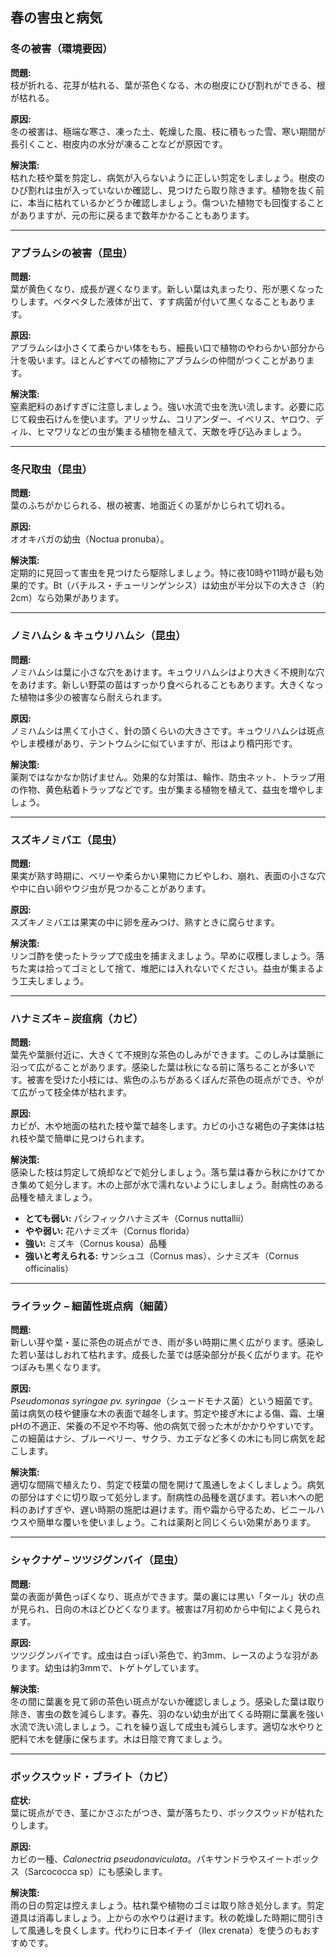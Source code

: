 ## 春の害虫と病気

### 冬の被害（環境要因）

**問題:**  
枝が折れる、花芽が枯れる、葉が茶色くなる、木の樹皮にひび割れができる、根が枯れる。

**原因:**  
冬の被害は、極端な寒さ、凍った土、乾燥した風、枝に積もった雪、寒い期間が長引くこと、樹皮内の水分が凍ることなどが原因です。

**解決策:**  
枯れた枝や葉を剪定し、病気が入らないように正しい剪定をしましょう。樹皮のひび割れは虫が入っていないか確認し、見つけたら取り除きます。植物を抜く前に、本当に枯れているかどうか確認しましょう。傷ついた植物でも回復することがありますが、元の形に戻るまで数年かかることもあります。

---

### アブラムシの被害（昆虫）

**問題:**  
葉が黄色くなり、成長が遅くなります。新しい葉は丸まったり、形が悪くなったりします。ベタベタした液体が出て、すす病菌が付いて黒くなることもあります。

**原因:**  
アブラムシは小さくて柔らかい体をもち、細長い口で植物のやわらかい部分から汁を吸います。ほとんどすべての植物にアブラムシの仲間がつくことがあります。

**解決策:**  
窒素肥料のあげすぎに注意しましょう。強い水流で虫を洗い流します。必要に応じて殺虫石けんを使います。アリッサム、コリアンダー、イベリス、ヤロウ、ディル、ヒマワリなどの虫が集まる植物を植えて、天敵を呼び込みましょう。

---

### 冬尺取虫（昆虫）

**問題:**  
葉のふちがかじられる、根の被害、地面近くの茎がかじられて切れる。

**原因:**  
オオキバガの幼虫（Noctua pronuba）。

**解決策:**  
定期的に見回って害虫を見つけたら駆除しましょう。特に夜10時や11時が最も効果的です。Bt（バチルス・チューリンゲンシス）は幼虫が半分以下の大きさ（約2cm）なら効果があります。

---

### ノミハムシ & キュウリハムシ（昆虫）

**問題:**  
ノミハムシは葉に小さな穴をあけます。キュウリハムシはより大きく不規則な穴をあけます。新しい野菜の苗はすっかり食べられることもあります。大きくなった植物は多少の被害なら耐えられます。

**原因:**  
ノミハムシは黒くて小さく、針の頭くらいの大きさです。キュウリハムシは斑点やしま模様があり、テントウムシに似ていますが、形はより楕円形です。

**解決策:**  
薬剤ではなかなか防げません。効果的な対策は、輪作、防虫ネット、トラップ用の作物、黄色粘着トラップなどです。虫が集まる植物を植えて、益虫を増やしましょう。

---

### スズキノミバエ（昆虫）

**問題:**  
果実が熟す時期に、ベリーや柔らかい果物にカビやしわ、崩れ、表面の小さな穴や中に白い卵やウジ虫が見つかることがあります。

**原因:**  
スズキノミバエは果実の中に卵を産みつけ、熟すときに腐らせます。

**解決策:**  
リンゴ酢を使ったトラップで成虫を捕まえましょう。早めに収穫しましょう。落ちた実は拾ってゴミとして捨て、堆肥には入れないでください。益虫が集まるよう工夫しましょう。

---

### ハナミズキ – 炭疽病（カビ）

**問題:**  
葉先や葉脈付近に、大きくて不規則な茶色のしみができます。このしみは葉脈に沿って広がることがあります。感染した葉は秋になる前に落ちることが多いです。被害を受けた小枝には、紫色のふちがあるくぼんだ茶色の斑点ができ、やがて広がって枝全体が枯れます。

**原因:**  
カビが、木や地面の枯れた枝や葉で越冬します。カビの小さな褐色の子実体は枯れ枝や葉で簡単に見つけられます。

**解決策:**  
感染した枝は剪定して焼却などで処分しましょう。落ち葉は春から秋にかけてかき集めて処分します。木の上部が水で濡れないようにしましょう。耐病性のある品種を植えましょう。

- **とても弱い:** パシフィックハナミズキ（Cornus nuttallii）
- **やや弱い:** 花ハナミズキ（Cornus florida）
- **強い:** ミズキ（Cornus kousa）品種
- **強いと考えられる:** サンシュユ（Cornus mas）、シナミズキ（Cornus officinalis）

---

### ライラック – 細菌性斑点病（細菌）

**問題:**  
新しい芽や葉・茎に茶色の斑点ができ、雨が多い時期に黒く広がります。感染した若い茎はしおれて枯れます。成長した茎では感染部分が長く広がります。花やつぼみも黒くなります。

**原因:**  
*Pseudomonas syringae pv. syringae*（シュードモナス菌）という細菌です。菌は病気の枝や健康な木の表面で越冬します。剪定や接ぎ木による傷、霜、土壌pHの不適正、栄養の不足や不均等、他の病気で弱った木がかかりやすいです。この細菌はナシ、ブルーベリー、サクラ、カエデなど多くの木にも同じ病気を起こします。

**解決策:**  
適切な間隔で植えたり、剪定で枝葉の間を開けて風通しをよくしましょう。病気の部分はすぐに切り取って処分します。耐病性の品種を選びます。若い木への肥料のあげすぎや、遅い時期の施肥は避けます。雨や霜から守るため、ビニールハウスや簡単な覆いを使いましょう。これは薬剤と同じくらい効果があります。

---

### シャクナゲ – ツツジグンバイ（昆虫）

**問題:**  
葉の表面が黄色っぽくなり、斑点ができます。葉の裏には黒い「タール」状の点が見られ、日向の木ほどひどくなります。被害は7月初めから中旬によく見られます。

**原因:**  
ツツジグンバイです。成虫は白っぽい茶色で、約3mm、レースのような羽があります。幼虫は約3mmで、トゲトゲしています。

**解決策:**  
冬の間に葉裏を見て卵の茶色い斑点がないか確認しましょう。感染した葉は取り除き、害虫の数を減らします。春先、羽のない幼虫が出てくる時期に葉裏を強い水流で洗い流しましょう。これを繰り返して成虫も減らします。適切な水やりと肥料で木を健康に保ちます。木は日陰で育てましょう。

---

### ボックスウッド・ブライト（カビ）

**症状:**  
葉に斑点ができ、茎にかさぶたがつき、葉が落ちたり、ボックスウッドが枯れたりします。

**原因:**  
カビの一種、*Calonectria pseudonaviculata*。パキサンドラやスイートボックス（Sarcococca sp）にも感染します。

**解決策:**  
雨の日の剪定は控えましょう。枯れ葉や植物のゴミは取り除き処分します。剪定道具は消毒しましょう。上からの水やりは避けます。秋の乾燥した時期に間引きして風通しを良くします。代わりに日本イチイ（Ilex crenata）を使うのもおすすめです。
